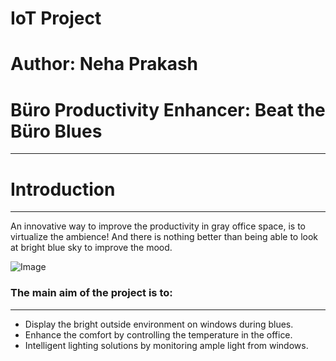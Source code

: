 # IoT Project
# Author: Neha Prakash
# Büro Productivity Enhancer: Beat the Büro Blues
*****
# Introduction 
*****
An innovative way to improve the productivity in gray office space, is to virtualize the ambience! And there is nothing better than being able to look at bright blue sky to improve the mood.

![Image](BPE_Diagrams/Image.jpeg)

### The main aim of the project is to:
*****
* Display the bright outside environment on windows during blues.
* Enhance the comfort by controlling the temperature in the office.
* Intelligent lighting solutions by monitoring ample light from windows.
